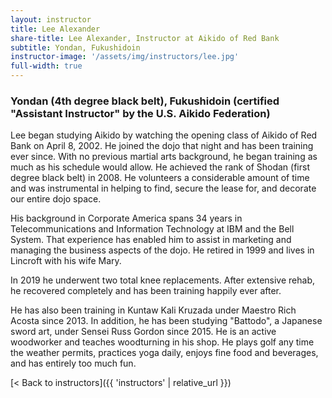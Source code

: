 ```yaml
---
layout: instructor
title: Lee Alexander
share-title: Lee Alexander, Instructor at Aikido of Red Bank
subtitle: Yondan, Fukushidoin
instructor-image: '/assets/img/instructors/lee.jpg'
full-width: true
---
```


### Yondan (4th degree black belt), Fukushidoin (certified "Assistant Instructor" by the U.S. Aikido Federation)

Lee began studying Aikido by watching the opening class of Aikido of Red Bank on April 8, 2002. He joined the dojo that night and has been training ever since. With no previous martial arts background, he began training as much as his schedule would allow. He achieved the rank of Shodan (first degree black belt) in 2008. He volunteers a considerable amount of time and was instrumental in helping to find, secure the lease for, and decorate our entire dojo space.

His background in Corporate America spans 34 years in Telecommunications and Information Technology at IBM and the Bell System. That experience has enabled him to assist in marketing and managing the business aspects of the dojo. He retired in 1999 and lives in Lincroft with his wife Mary.

In 2019 he underwent two total knee replacements. After extensive rehab, he recovered completely and has been training happily ever after.

He has also been training in Kuntaw Kali Kruzada under Maestro Rich Acosta since 2013. In addition, he has been studying "Battodo", a Japanese sword art, under Sensei Russ Gordon since 2015. He is an active woodworker and teaches woodturning in his shop. He plays golf any time the weather permits, practices yoga daily, enjoys fine food and beverages, and has entirely too much fun.

[< Back to instructors]({{ 'instructors' | relative_url }})
